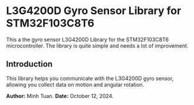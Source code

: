# L3G4200D Gyro Sensor Library for STM32F103C8T6
This a the gyro sensor L3G4200D Library for the STM32F103C8T6 microcontroller.
The library is quite simple and needs a lot of improvement.

## Introduction
This library helps you communicate with the L3G4200D gyro sensor, allowing you collect data on motion and angular rotation.


**Author:** Minh Tuan.
**Date:** October 12, 2024.
